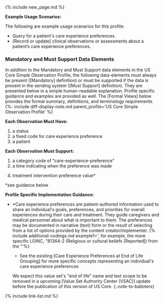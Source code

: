 {% include new_page.md %}

**Example Usage Scenarios:**

The following are example usage scenarios for this profile:

-  Query for a patient's care experience preferences.
-  [Record or update] clinical observations or assessments about a patient’s care experience preferences.

### Mandatory and Must Support Data Elements

*In addition* to the Mandatory and Must Support data elements in the US Core Simple Observation Profile, the following data-elements must always be present ([Mandatory] definition) or must be supported if the data is present in the sending system ([Must Support] definition). They are presented below in a simple human-readable explanation. Profile specific guidance and examples are provided as well.  The [Formal Views] below provides the  formal summary, definitions, and terminology requirements. {%- include diff-display-note.md parent_profile='US Core Simple Observation Profile' %}

**Each Observation Must Have:**

1. a status
1. a fixed code for care experience preference
2. a patient
  
**Each Observation Must Support:**

1. a category code of "care-experience-preference"
2. a time indicating when the preference was made
<!-- 3. who reported the preference -->
4. treatment intervention preference value*

\*see guidance below

**Profile Specific Implementation Guidance:**

- \*Care experience preferences are patient-authored information used to share an individual's goals, preferences, and priorities for overall experiences during their care and treatment. They guide caregivers and medical personnel about what is important to them. The preferences may be documented in narrative (text) form or the result of selecting from a list of options provided by the content creator/implementer.
{% include additional-codings.md example1=', for example, the more specific LOINC, “81364-2	(Religious or cultural beliefs [Reported]) from the ”'%}
  - See the existing [Care Experience Preferences at End of Life Grouping] for more specific concepts representing an individual's care experience preferences

   We expect this value set's "end of life" name and text scope to be removed in a upcoming [Value Set Authority Center (VSAC)] update before the publication of this version of US Core. 
   {:.note-to-balloters}

{% include link-list.md %}
